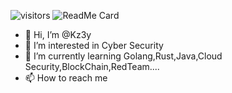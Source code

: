 ![visitors](https://visitor-badge.glitch.me/badge?page_id=K3zy.Kz3y&left_color=green&right_color=red)
![ReadMe Card](https://github-readme-stats.vercel.app/api/pin/?username=Kz3y&repo=Kz3y)
- 👋 Hi, I’m @Kz3y
- 👀 I’m interested in Cyber Security
- 🌱 I’m currently learning Golang,Rust,Java,Cloud Security,BlockChain,RedTeam....
- 📫 How to reach me 

<!---
Kz3y/Kz3y is a ✨ special ✨ repository because its `README.md` (this file) appears on your GitHub profile.
You can click the Preview link to take a look at your changes.
--->
